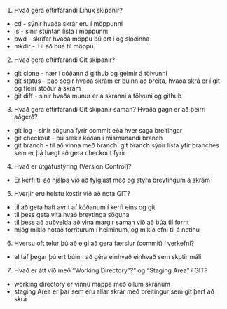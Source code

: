 1. Hvað gera eftirfarandi Linux skipanir?
* cd - sýnir hvaða skrár eru í möppunni
* ls - sínir stuntan lista í möppunni
* pwd - skrifar hvaða möppu þú ert í og slóðinna
* mkdir - Til að búa til möppu
2. Hvað gera eftirfarandi Git skipanir?
* git clone - nær í cóðann á github og geimir á tölvunni
* git status - það segir hvaða skrám er búinn að breita, hvaða skrá er í git og fleiri stöður á skrám
* git diff - sínir hvaða munur er á skránni á tölvuni og github
3. Hvað gera eftirfarandi Git skipanir saman? Hvaða gagn er að þeirri aðgerð?
* git log - sínir söguna fyrir commit eða hver saga breitingar
* git checkout - þú sækir kóðan í mismunandi branch
* git branch - til að vinna með branch. git branch sýnir lista yfir branches sem er þá hægt að gera checkout fyrir
4. Hvað er útgáfustýring (Version Control)?
* Er kerfi til að hjálpa við að fylgjast með og stýra breytingum á skrám
5. Hverjir eru helstu kostir við að nota GIT?
* til að geta haft avrit af kóðanum í kerfi eins og git
* til þess geta vita hvað breytinga söguna
* til þess að auðvelda að vina margir saman við að búa til forrit
* mjög mikið notað forriturum í heiminum, og mikið efni til á netinu
6. Hversu oft telur þú að eigi að gera færslur (commit) í verkefni?
* alltaf þegar þú ert búinn að géra einhvað einhvað sem skptir máli
7. Hvað er átt við með “Working Directory”?” og “Staging Area” í GIT?
* working directory er vinnu mappa með öllum skránum
* staging Area er þar sem eru allar skrár með breitingur sem git þarf að skrá
